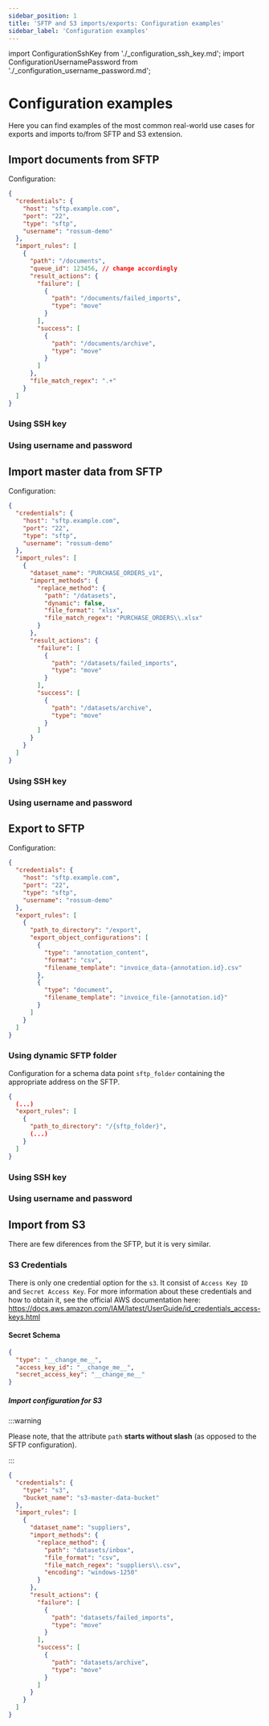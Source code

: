 ```yaml
---
sidebar_position: 1
title: 'SFTP and S3 imports/exports: Configuration examples'
sidebar_label: 'Configuration examples'
---
```


import ConfigurationSshKey from './\_configuration_ssh_key.md';
import ConfigurationUsernamePassword from './\_configuration_username_password.md';

# Configuration examples

Here you can find examples of the most common real-world use cases for exports and imports to/from SFTP and S3 extension.

## Import documents from SFTP

Configuration:

```json
{
  "credentials": {
    "host": "sftp.example.com",
    "port": "22",
    "type": "sftp",
    "username": "rossum-demo"
  },
  "import_rules": [
    {
      "path": "/documents",
      "queue_id": 123456, // change accordingly
      "result_actions": {
        "failure": [
          {
            "path": "/documents/failed_imports",
            "type": "move"
          }
        ],
        "success": [
          {
            "path": "/documents/archive",
            "type": "move"
          }
        ]
      },
      "file_match_regex": ".+"
    }
  ]
}
```

### Using SSH key

<ConfigurationSshKey />

### Using username and password

<ConfigurationUsernamePassword />

## Import master data from SFTP

Configuration:

```json
{
  "credentials": {
    "host": "sftp.example.com",
    "port": "22",
    "type": "sftp",
    "username": "rossum-demo"
  },
  "import_rules": [
    {
      "dataset_name": "PURCHASE_ORDERS_v1",
      "import_methods": {
        "replace_method": {
          "path": "/datasets",
          "dynamic": false,
          "file_format": "xlsx",
          "file_match_regex": "PURCHASE_ORDERS\\.xlsx"
        }
      },
      "result_actions": {
        "failure": [
          {
            "path": "/datasets/failed_imports",
            "type": "move"
          }
        ],
        "success": [
          {
            "path": "/datasets/archive",
            "type": "move"
          }
        ]
      }
    }
  ]
}
```

### Using SSH key

<ConfigurationSshKey />

### Using username and password

<ConfigurationUsernamePassword />

## Export to SFTP

Configuration:

```json
{
  "credentials": {
    "host": "sftp.example.com",
    "port": "22",
    "type": "sftp",
    "username": "rossum-demo"
  },
  "export_rules": [
    {
      "path_to_directory": "/export",
      "export_object_configurations": [
        {
          "type": "annotation_content",
          "format": "csv",
          "filename_template": "invoice_data-{annotation.id}.csv"
        },
        {
          "type": "document",
          "filename_template": "invoice_file-{annotation.id}"
        }
      ]
    }
  ]
}
```

### Using dynamic SFTP folder

Configuration for a schema data point `sftp_folder` containing the appropriate address on the SFTP.

```json
{
  (...)
  "export_rules": [
    {
      "path_to_directory": "/{sftp_folder}",
      (...)
    }
  ]
}
```
### Using SSH key

<ConfigurationSshKey />

### Using username and password

<ConfigurationUsernamePassword />

## Import from S3

There are few diferences from the SFTP, but it is very similar.

### S3 Credentials

There is only one credential option for the `s3`. It consist of `Access Key ID` and `Secret Access Key`. For more information about these credentials and how to obtain it, see the official AWS documentation here: https://docs.aws.amazon.com/IAM/latest/UserGuide/id_credentials_access-keys.html

#### Secret Schema

```json
{
  "type": "__change_me__",
  "access_key_id": "__change_me__",
  "secret_access_key": "__change_me__"
}
```

##### Import configuration for S3

:::warning

Please note, that the attribute `path` **starts without slash** (as opposed to the SFTP configuration).

:::

```json
{
  "credentials": {
    "type": "s3",
    "bucket_name": "s3-master-data-bucket"
  },
  "import_rules": [
    {
      "dataset_name": "suppliers",
      "import_methods": {
        "replace_method": {
          "path": "datasets/inbox",
          "file_format": "csv",
          "file_match_regex": "suppliers\\.csv",
          "encoding": "windows-1250"
        }
      },
      "result_actions": {
        "failure": [
          {
            "path": "datasets/failed_imports",
            "type": "move"
          }
        ],
        "success": [
          {
            "path": "datasets/archive",
            "type": "move"
          }
        ]
      }
    }
  ]
}
```

